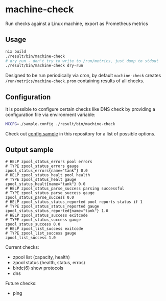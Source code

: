 machine-check
=============

Run checks against a Linux machine, export as Prometheus metrics

Usage
-----

```bash
nix build
./result/bin/machine-check
# dry run - don't try to write to /run/metrics, just dump to stdout
./result/bin/machine-check dry-run
```

Designed to be run periodically via cron,
by default `machine-check` creates `/run/metrics/machine-check.prom`
containing results of all checks.

Configuration
-------------

It is possible to configure certain checks like DNS check
by providing a configuration file via environment variable:

```bash
MCCFG=./sample.config ./result/bin/machine-check
```

Check out [config.sample](config.sample) in this repository
for a list of possible options.

Output sample
-------------

```
# HELP zpool_status_errors pool errors
# TYPE zpool_status_errors gauge
zpool_status_errors{name="tank"} 0.0
# HELP zpool_status_healt pool health
# TYPE zpool_status_healt gauge
zpool_status_healt{name="tank"} 0.0
# HELP zpool_status_parse_success parsing successful
# TYPE zpool_status_parse_success gauge
zpool_status_parse_success 0.0
# HELP zpool_status_status_reported pool reports status if 1
# TYPE zpool_status_status_reported gauge
zpool_status_status_reported{name="tank"} 1.0
# HELP zpool_status_success exitcode
# TYPE zpool_status_success gauge
zpool_status_success 0.0
# HELP zpool_list_success exitcode
# TYPE zpool_list_success gauge
zpool_list_success 1.0
```

Current checks:
 * zpool list (capacity, health)
 * zpool status (health, status, erros)
 * birdc(6) show protocols
 * dns

Future checks:
 * ping
